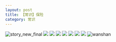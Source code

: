 ```yaml
---
layout: post
title: 【常识】保险
category: 常识
---
```

![story_new_final](http://rh8cub8wq.hd-bkt.clouddn.com/img/story_new_final_0322.png)
![](http://rh8cub8wq.hd-bkt.clouddn.com/img/insurance-220404-6.png)
![](http://rh8cub8wq.hd-bkt.clouddn.com/img/insurance-220404-2.png)
![](http://rh8cub8wq.hd-bkt.clouddn.com/img/insurance-220404-3.png)
![](http://rh8cub8wq.hd-bkt.clouddn.com/img/insurance-220404-4.png)
![](http://rh8cub8wq.hd-bkt.clouddn.com/img/insurance-220404-5.png)
![](http://rh8cub8wq.hd-bkt.clouddn.com/img/insurance-220404-1.png)
![](http://rh8cub8wq.hd-bkt.clouddn.com/img/insurance-220404-7.png)
![wanshan](http://rh8cub8wq.hd-bkt.clouddn.com/img/wanshan.png)